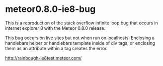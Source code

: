 meteor0.8.0-ie8-bug
===================

This is a reproduction of the stack overflow infinite loop bug that occurs in internet explorer 8 with the Meteor 0.8.0 release.

This bug occurs on live sites but not when run on localhosts. Enclosing a handlebars helper or handlebars template inside of div tags, or enclosing them as an attribute within a tag creates the error.

http://rainbough-ie8test.meteor.com/

